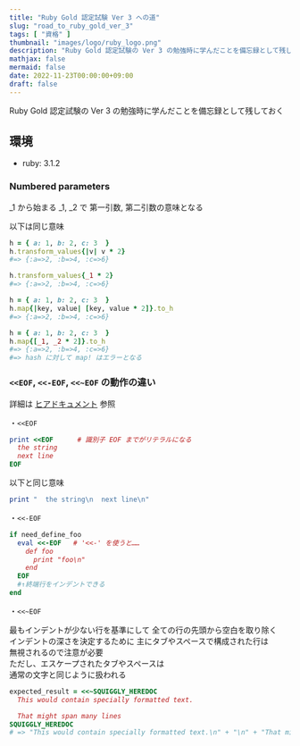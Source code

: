 ```yaml
---
title: "Ruby Gold 認定試験 Ver 3 への道"
slug: "road_to_ruby_gold_ver_3"
tags: [ "資格" ]
thumbnail: "images/logo/ruby_logo.png"
description: "Ruby Gold 認定試験の Ver 3 の勉強時に学んだことを備忘録として残しておく"
mathjax: false
mermaid: false
date: 2022-11-23T00:00:00+09:00
draft: false
---
```


Ruby Gold 認定試験の Ver 3 の勉強時に学んだことを備忘録として残しておく

## 環境

* ruby: 3.1.2

### Numbered parameters

_1 から始まる _1, _2 で 第一引数, 第二引数の意味となる

以下は同じ意味

```rb
h = { a: 1, b: 2, c: 3  }
h.transform_values{|v| v * 2}
#=> {:a=>2, :b=>4, :c=>6}

h.transform_values{_1 * 2}
#=> {:a=>2, :b=>4, :c=>6}

h = { a: 1, b: 2, c: 3  }
h.map{|key, value| [key, value * 2]}.to_h
#=> {:a=>2, :b=>4, :c=>6}

h = { a: 1, b: 2, c: 3  }
h.map{[_1, _2 * 2]}.to_h
#=> {:a=>2, :b=>4, :c=>6}
#=> hash に対して map! はエラーとなる
```

### `<<EOF`, `<<-EOF`, `<<~EOF` の動作の違い

詳細は [ヒアドキュメント](https://docs.ruby-lang.org/ja/latest/doc/spec=2fliteral.html#here) 参照

・`<<EOF`

```rb
print <<EOF      # 識別子 EOF までがリテラルになる
  the string
  next line
EOF
```

以下と同じ意味

```rb
print "  the string\n  next line\n"
```

・`<<-EOF`

```rb
if need_define_foo
  eval <<-EOF   # '<<-' を使うと……
    def foo
      print "foo\n"
    end
  EOF
  #↑終端行をインデントできる
end
```

・`<<~EOF`

最もインデントが少ない行を基準にして 
全ての行の先頭から空白を取り除く  
インデントの深さを決定するために 
主にタブやスペースで構成された行は  
無視されるので注意が必要  
ただし、エスケープされたタブやスペースは  
通常の文字と同じように扱われる

```rb
expected_result = <<~SQUIGGLY_HEREDOC
  This would contain specially formatted text.

  That might span many lines
SQUIGGLY_HEREDOC
# => "This would contain specially formatted text.\n" + "\n" + "That might span many lines\n"
```
